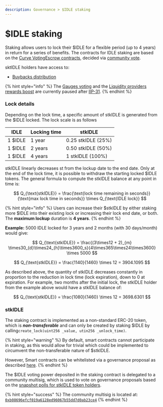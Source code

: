 ```yaml
---
description: Governance > $IDLE staking
---
```


# $IDLE staking

Staking allows users to lock their $IDLE for a flexible period (up to 4 years) in return for a series of benefits. The contracts for IDLE staking are based on the [Curve VotingEscrow contracts](https://curve.readthedocs.io/), decided via [community vote](./#undefined).&#x20;

sktIDLE holders have access to:

* [Buybacks distribution](buybacks.md)

{% hint style="info" %}
The [Gauges voting](gauges/) and the [Liquidity providers rewards boost](boost.md) are currently paused after [IIP-31](https://gov.idle.finance/t/iip-31-idle-incentives-distribution-update-euler-staking-pyts-as-new-yield-sources-for-by/1107/3).
{% endhint %}

### Lock details

Depending on the lock time, a specific amount of stkIDLE is generated from the $IDLE locked. The lock scale is as follows

| IDLE    | Locking time | stkIDLE            |
| ------- | ------------ | ------------------ |
| 1 $IDLE | 1 year       | 0.25 stkIDLE (25%) |
| 1 $IDLE | 2 years      | 0.50 stkIDLE (50%) |
| 1 $IDLE | 4 years      | 1 stkIDLE (100%)   |

stkIDLE linearly decreases st from the lockup date to the end date. Only at the end of the lock time, it is possible to withdraw the starting locked $IDLE tokens. The general formula to compute the stkIDLE balance at any point in time is:

$$
Q_{\text{stkIDLE}} = \frac{\text{lock time remaining in seconds}}{\text{max lock time in seconds}} \times Q_{\text{IDLE lock}}
$$

{% hint style="info" %}
Users can increase their $stkIDLE by either staking more $IDLE into their existing lock or increasing their lock end date, or both. The **maximum lockup** duration is **4 years**.
{% endhint %}

**Example:** 5000 IDLE locked for 3 years and 2 months (with 30 days/month) would give:

$$
Q_{\text{stkIDLE}} = \frac{(3\times12 + 2)_{m} \times30_{d}\times24_{h}\times3600_s}{4\times365\times24\times3600} \times 5000
$$

$$
Q_{\text{stkIDLE}} = \frac{1140}{1460} \times 12 = 3904.1095
$$

As described above, the quantity of stkIDLE decreases constantly in proportion to the reduction in lock time (lock expiration), down to 0 at expiration. For example, two months after the initial lock, the stkIDLE holder from the example above would have a stkIDLE balance of:

$$
Q_{\text{stkIDLE}} = \frac{1080}{1460} \times 12 = 3698.6301
$$

### stkIDLE

The staking contract is implemented as a non-standard ERC-20 token, which is _**non-transferable**_ and can only be created by staking $IDLE by calling`create_lock(uint256 _value, utin256 _unlock_time)`.

{% hint style="warning" %}
By default, smart contracts cannot participate in staking, as this would allow for trivial which could be implemented to circumvent the non-transferable nature of $stkIDLE.

However, Smart contracts can be whitelisted via a governance proposal as described [here](staking-integration.md).
{% endhint %}

The $IDLE voting power deposited in the staking contract is delegated to a community multisig, which is used to vote on governance proposals based on the [snapshot polls for stkIDLE token holders](https://snapshot.org/#/staking.idlefinance.eth).

{% hint style="success" %}
The community multisig is located at: [`0xb08696efcf019a6128ed96067b55dd7d0ab23ce4`](https://etherscan.io/address/0xb08696efcf019a6128ed96067b55dd7d0ab23ce4)
{% endhint %}
